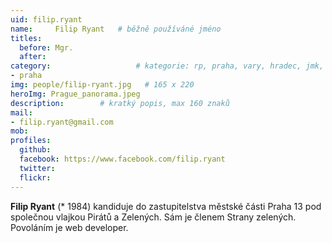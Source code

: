 ```yaml
---
uid: filip.ryant
name:     Filip Ryant  	# běžně používáné jméno
titles:
  before: Mgr. 
  after:
category:                 	# kategorie: rp, praha, vary, hradec, jmk, senat
- praha
img: people/filip-ryant.jpg   # 165 x 220
heroImg: Prague_panorama.jpeg
description:     	# kratký popis, max 160 znaků
mail:
- filip.ryant@gmail.com
mob:
profiles:
  github:       
  facebook: https://www.facebook.com/filip.ryant
  twitter: 		  
  flickr:		  
---
```


**Filip Ryant** (* 1984) kandiduje do zastupitelstva městské části Praha 13 pod společnou vlajkou Pirátů a Zelených. Sám je členem Strany zelených. Povoláním je web developer.
